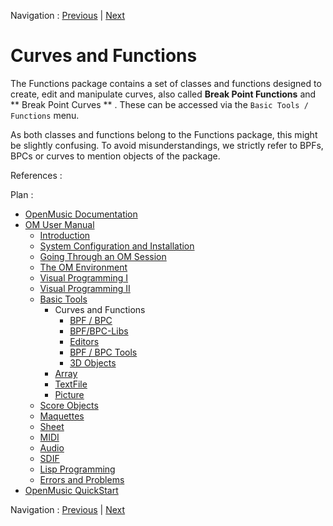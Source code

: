 
Navigation : [Previous](BasicObjects "page précédente\(Basic
Tools\)") | [Next](BPF-BPC "Next\(BPF / BPC\)")

# Curves and Functions


The Functions package contains a set of classes and functions designed to
create, edit and manipulate curves, also called  **Break Point Functions** and
** Break Point Curves ** . These can be accessed via the `Basic Tools /
Functions` menu.

As both classes and functions belong to the  Functions package, this might be
slightly confusing. To avoid misunderstandings, we strictly refer to BPFs,
BPCs or curves to mention objects of the package.

References :

Plan :

  * [OpenMusic Documentation](OM-Documentation)
  * [OM User Manual](OM-User-Manual)
    * [Introduction](00-Sommaire)
    * [System Configuration and Installation](Installation)
    * [Going Through an OM Session](Goingthrough)
    * [The OM Environment](Environment)
    * [Visual Programming I](BasicVisualProgramming)
    * [Visual Programming II](AdvancedVisualProgramming)
    * [Basic Tools](BasicObjects)
      * Curves and Functions
        * [BPF / BPC](BPF-BPC)
        * [BPF/BPC-Libs](MultiBPF)
        * [Editors](BPFEditors)
        * [BPF / BPC Tools](Tools)
        * [3D Objects](3D)
      * [Array](ClassArray)
      * [TextFile](textfile)
      * [Picture](Picture)
    * [Score Objects](ScoreObjects)
    * [Maquettes](Maquettes)
    * [Sheet](Sheet)
    * [MIDI](MIDI)
    * [Audio](Audio)
    * [SDIF](SDIF)
    * [Lisp Programming](Lisp)
    * [Errors and Problems](errors)
  * [OpenMusic QuickStart](QuickStart-Chapters)

Navigation : [Previous](BasicObjects "page précédente\(Basic
Tools\)") | [Next](BPF-BPC "Next\(BPF / BPC\)")

